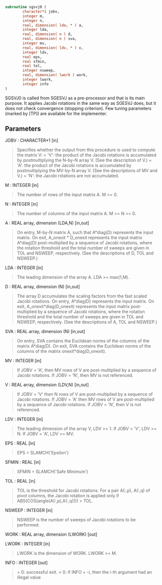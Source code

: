 ```fortran
subroutine sgsvj0 (
        character*1 jobv,
        integer m,
        integer n,
        real, dimension( lda, * ) a,
        integer lda,
        real, dimension( n ) d,
        real, dimension( n ) sva,
        integer mv,
        real, dimension( ldv, * ) v,
        integer ldv,
        real eps,
        real sfmin,
        real tol,
        integer nsweep,
        real, dimension( lwork ) work,
        integer lwork,
        integer info
)
```

SGSVJ0 is called from SGESVJ as a pre-processor and that is its main
purpose. It applies Jacobi rotations in the same way as SGESVJ does, but
it does not check convergence (stopping criterion). Few tuning
parameters (marked by [TP]) are available for the implementer.

## Parameters
JOBV : CHARACTER\*1 [in]
> Specifies whether the output from this procedure is used
> to compute the matrix V:
> = 'V': the product of the Jacobi rotations is accumulated
> by postmultiplying the N-by-N array V.
> (See the description of V.)
> = 'A': the product of the Jacobi rotations is accumulated
> by postmultiplying the MV-by-N array V.
> (See the descriptions of MV and V.)
> = 'N': the Jacobi rotations are not accumulated.

M : INTEGER [in]
> The number of rows of the input matrix A.  M >= 0.

N : INTEGER [in]
> The number of columns of the input matrix A.
> M >= N >= 0.

A : REAL array, dimension (LDA,N) [in,out]
> On entry, M-by-N matrix A, such that A\*diag(D) represents
> the input matrix.
> On exit,
> A_onexit \* D_onexit represents the input matrix A\*diag(D)
> post-multiplied by a sequence of Jacobi rotations, where the
> rotation threshold and the total number of sweeps are given in
> TOL and NSWEEP, respectively.
> (See the descriptions of D, TOL and NSWEEP.)

LDA : INTEGER [in]
> The leading dimension of the array A.  LDA >= max(1,M).

D : REAL array, dimension (N) [in,out]
> The array D accumulates the scaling factors from the fast scaled
> Jacobi rotations.
> On entry, A\*diag(D) represents the input matrix.
> On exit, A_onexit\*diag(D_onexit) represents the input matrix
> post-multiplied by a sequence of Jacobi rotations, where the
> rotation threshold and the total number of sweeps are given in
> TOL and NSWEEP, respectively.
> (See the descriptions of A, TOL and NSWEEP.)

SVA : REAL array, dimension (N) [in,out]
> On entry, SVA contains the Euclidean norms of the columns of
> the matrix A\*diag(D).
> On exit, SVA contains the Euclidean norms of the columns of
> the matrix onexit\*diag(D_onexit).

MV : INTEGER [in]
> If JOBV = 'A', then MV rows of V are post-multiplied by a
> sequence of Jacobi rotations.
> If JOBV = 'N',   then MV is not referenced.

V : REAL array, dimension (LDV,N) [in,out]
> If JOBV = 'V' then N rows of V are post-multiplied by a
> sequence of Jacobi rotations.
> If JOBV = 'A' then MV rows of V are post-multiplied by a
> sequence of Jacobi rotations.
> If JOBV = 'N',   then V is not referenced.

LDV : INTEGER [in]
> The leading dimension of the array V,  LDV >= 1.
> If JOBV = 'V', LDV >= N.
> If JOBV = 'A', LDV >= MV.

EPS : REAL [in]
> EPS = SLAMCH('Epsilon')

SFMIN : REAL [in]
> SFMIN = SLAMCH('Safe Minimum')

TOL : REAL [in]
> TOL is the threshold for Jacobi rotations. For a pair
> A(:,p), A(:,q) of pivot columns, the Jacobi rotation is
> applied only if ABS(COS(angle(A(:,p),A(:,q)))) > TOL.

NSWEEP : INTEGER [in]
> NSWEEP is the number of sweeps of Jacobi rotations to be
> performed.

WORK : REAL array, dimension (LWORK) [out]

LWORK : INTEGER [in]
> LWORK is the dimension of WORK. LWORK >= M.

INFO : INTEGER [out]
> = 0:  successful exit.
> < 0:  if INFO = -i, then the i-th argument had an illegal value
